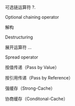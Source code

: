 可选链运算符 ?. 

Optional chaining operator



解构

Destructuring



展开运算符 ... 

Spread operator



按值传递（Pass by Value） 

按引用传递（Pass by Reference）



强缓存（Strong-Cache）

协商缓存（Conditonal-Cache）